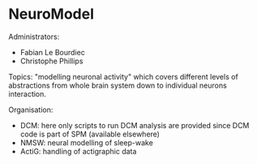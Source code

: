 NeuroModel
==========

Administrators:
- Fabian Le Bourdiec
- Christophe Phillips


Topics:
"modelling neuronal activity" which covers different levels of abstractions from whole brain system down to individual neurons interaction.

Organisation:
- DCM: here only scripts to run DCM analysis are provided since DCM code is part of SPM (available elsewhere)
- NMSW: neural modelling of sleep-wake
- ActiG: handling of actigraphic data

